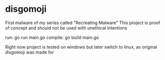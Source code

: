 # disgomoji
First malware of my series called "Recreating Malware"
This project is proof of concept and should not be used with unethical intentions

run: go run main.go
compile: go build main.go

Right now project is tested on windows but later switch to linux, as original disgomoji was made for